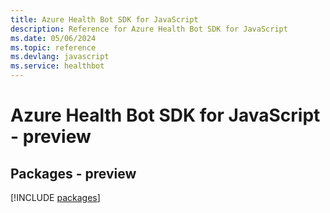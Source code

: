 ```yaml
---
title: Azure Health Bot SDK for JavaScript
description: Reference for Azure Health Bot SDK for JavaScript
ms.date: 05/06/2024
ms.topic: reference
ms.devlang: javascript
ms.service: healthbot
---
```

# Azure Health Bot SDK for JavaScript - preview
## Packages - preview
[!INCLUDE [packages](health-bot-index.md)]